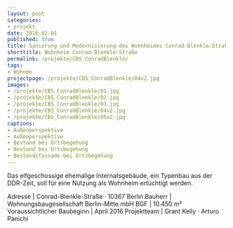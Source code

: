 ```yaml
---
layout: post
categories:
- projekt
date: 2016-02-01
published: true
title: Sanierung und Modernisierung des Wohnheimes Conrad-Blenkle-Straße
shorttitle: Wohnheim Conrad-Blenkle-Straße
permalink: /projekte/CBS_ConradBlenkle/
tags: 
- Wohnen
projectpage: /projekte/CBS_ConradBlenkle/04v2.jpg
images:
- /projekte/CBS_ConradBlenkle/01.jpg
- /projekte/CBS_ConradBlenkle/02.jpg
- /projekte/CBS_ConradBlenkle/03.jpg
- /projekte/CBS_ConradBlenkle/04v2.jpg
- /projekte/CBS_ConradBlenkle/05v2.jpg
captions:
- Außenperspektive
- Außenperspektive
- Bestand bei Ortsbegehung
- Bestand bei Ortsbegehung
- Bestandsfassade bei Ortsbegehung
---
```

Das elfgeschossige ehemalige Internatsgebäude, ein Typenbau aus der DDR-Zeit, soll für eine Nutzung als Wohnheim ertüchtigt werden.

Adresse						|	Conrad-Blenkle-Straße · 10367 Berlin
Bauherr						|	Wohnungsbaugesellschaft Berlin-Mitte mbH
BGF							|	10.450 m²
Voraussichtlicher Baubeginn	|	April 2016
Projektteam					|	Grant Kelly · Arturo Panichi